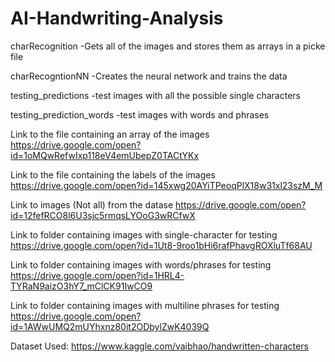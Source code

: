 # AI-Handwriting-Analysis


charRecognition
-Gets all of the images and stores them as arrays in a picke file

charRecogntionNN
-Creates the neural network and trains the data

testing_predictions
-test images with all the possible single characters

testing_prediction_words
-test images with words and phrases





Link to the file containing an array of the images
https://drive.google.com/open?id=1oMQwRefwIxp118eV4emUbepZ0TACtYKx

Link to the file containing the labels of the images
https://drive.google.com/open?id=145xwg20AYiTPeoqPlX18w31xl23szM_M

Link to images (Not all) from the datase
https://drive.google.com/open?id=12fefRCO8l6U3sjc5rmqsLYOoG3wRCfwX

Link to folder containing images with single-character for testing
https://drive.google.com/open?id=1Ut8-9roo1bHi6rafPhavgROXluTf68AU

Link to folder containing images with words/phrases for testing
https://drive.google.com/open?id=1HRL4-TYRaN9aizO3hY7_mClCK91IwCO9

Link to folder containing images with multiline phrases for testing
https://drive.google.com/open?id=1AWwUMQ2mUYhxnz80it2ODbylZwK4039Q




Dataset Used:
https://www.kaggle.com/vaibhao/handwritten-characters
